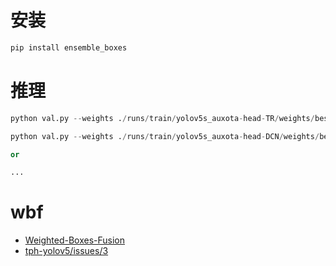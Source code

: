 # 安装

```python
pip install ensemble_boxes
```

# 推理

```python
python val.py --weights ./runs/train/yolov5s_auxota-head-TR/weights/best.pt --data data/data.yaml --save-txt --save-conf --task test --batch-size 1 --verbose --device 2 --name TR 

python val.py --weights ./runs/train/yolov5s_auxota-head-DCN/weights/best.pt --data data/data.yaml --save-txt --save-conf --task test --batch-size 1 --verbose --device 2 --name DCN 

or

...
```

# wbf

- [Weighted-Boxes-Fusion](https://github.com/ZFTurbo/Weighted-Boxes-Fusion)
- [tph-yolov5/issues/3](https://github.com/cv516Buaa/tph-yolov5/issues/3)